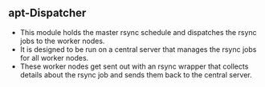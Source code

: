 ## apt-Dispatcher

- This module holds the master rsync schedule and dispatches the rsync jobs to the worker nodes.
- It is designed to be run on a central server that manages the rsync jobs for all worker nodes.
- These worker nodes get sent out with an rsync wrapper that collects details about the rsync job and sends them back to the central server.

